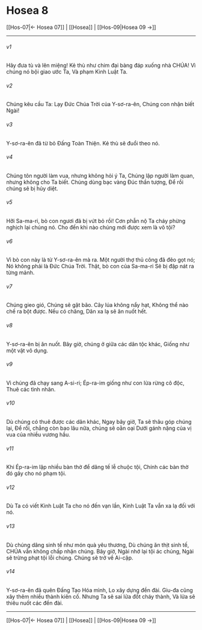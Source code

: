 # Hosea 8

[[Hos-07|← Hosea 07]] | [[Hosea]] | [[Hos-09|Hosea 09 →]]
***



###### v1 
Hãy đưa tù và lên miệng! Kẻ thù như chim đại bàng đáp xuống nhà CHÚA! Vì chúng nó bội giao ước Ta, Và phạm Kinh Luật Ta. 

###### v2 
Chúng kêu cầu Ta: Lạy Đức Chúa Trời của Y-sơ-ra-ên, Chúng con nhận biết Ngài! 

###### v3 
Y-sơ-ra-ên đã từ bỏ Đấng Toàn Thiện. Kẻ thù sẽ đuổi theo nó. 

###### v4 
Chúng tôn người làm vua, nhưng không hỏi ý Ta, Chúng lập người làm quan, nhưng không cho Ta biết. Chúng dùng bạc vàng Đúc thần tượng, Để rồi chúng sẽ bị hủy diệt. 

###### v5 
Hỡi Sa-ma-ri, bò con ngươi đã bị vứt bỏ rồi! Cơn phẫn nộ Ta cháy phừng nghịch lại chúng nó. Cho đến khi nào chúng mới được xem là vô tội? 

###### v6 
Vì bò con này là từ Y-sơ-ra-ên mà ra. Một người thợ thủ công đã đẽo gọt nó; Nó không phải là Đức Chúa Trời. Thật, bò con của Sa-ma-ri Sẽ bị đập nát ra từng mảnh. 

###### v7 
Chúng gieo gió, Chúng sẽ gặt bão. Cây lúa không nẩy hạt, Không thể nào chế ra bột được. Nếu có chăng, Dân xa lạ sẽ ăn nuốt hết. 

###### v8 
Y-sơ-ra-ên bị ăn nuốt. Bây giờ, chúng ở giữa các dân tộc khác, Giống như một vật vô dụng. 

###### v9 
Vì chúng đã chạy sang A-si-ri; Ép-ra-im giống như con lừa rừng cô độc, Thuê các tình nhân. 

###### v10 
Dù chúng có thuê được các dân khác, Ngay bây giờ, Ta sẽ thâu góp chúng lại, Để rồi, chẳng còn bao lâu nữa, chúng sẽ oằn oại Dưới gánh nặng của vị vua của nhiều vương hầu. 

###### v11 
Khi Ép-ra-im lập nhiều bàn thờ để dâng tế lễ chuộc tội, Chính các bàn thờ đó gây cho nó phạm tội. 

###### v12 
Dù Ta có viết Kinh Luật Ta cho nó đến vạn lần, Kinh Luật Ta vẫn xa lạ đối với nó. 

###### v13 
Dù chúng dâng sinh tế như món quà yêu thương, Dù chúng ăn thịt sinh tế, CHÚA vẫn không chấp nhận chúng. Bây giờ, Ngài nhớ lại tội ác chúng, Ngài sẽ trừng phạt tội lỗi chúng. Chúng sẽ trở về Ai-cập. 

###### v14 
Y-sơ-ra-ên đã quên Đấng Tạo Hóa mình, Lo xây dựng đền đài. Giu-đa cũng xây thêm nhiều thành kiên cố. Nhưng Ta sẽ sai lửa đốt cháy thành, Và lửa sẽ thiêu nuốt các đền đài.

***
[[Hos-07|← Hosea 07]] | [[Hosea]] | [[Hos-09|Hosea 09 →]]
